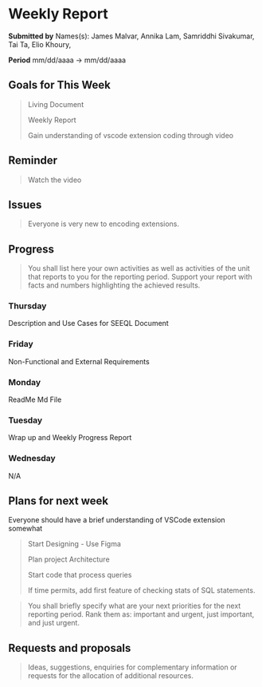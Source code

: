 Weekly Report
=============

**Submitted by** Names(s): James Malvar, Annika Lam, Samriddhi Sivakumar, Tai Ta, Elio Khoury,

**Period** mm/dd/aaaa → mm/dd/aaaa

Goals for This Week
-------

> Living Document
>
> Weekly Report
>
> Gain understanding of vscode extension coding through video

Reminder
--------

> Watch the video
>

Issues
------

> Everyone is very new to encoding extensions. 

Progress
----------

> You shall list here your own activities as well as activities of the unit that reports to you for the reporting period. Support your report with facts and numbers highlighting the achieved results.

### Thursday
Description and Use Cases for SEEQL Document

### Friday
Non-Functional and External Requirements

### Monday
ReadMe Md File

### Tuesday
Wrap up and Weekly Progress Report

### Wednesday
N/A

Plans for next week
-------------------
Everyone should have a brief understanding of VSCode extension somewhat

> Start Designing - Use Figma
>
> Plan project Architecture
>
> Start code that process queries
>
> If time permits, add first feature of checking stats of SQL statements.

> You shall briefly specify what are your next priorities for the next reporting period. Rank them as: important and urgent, just important, and just urgent.

Requests and proposals
----------------------

> Ideas, suggestions, enquiries for complementary information or requests for the allocation of additional resources.
